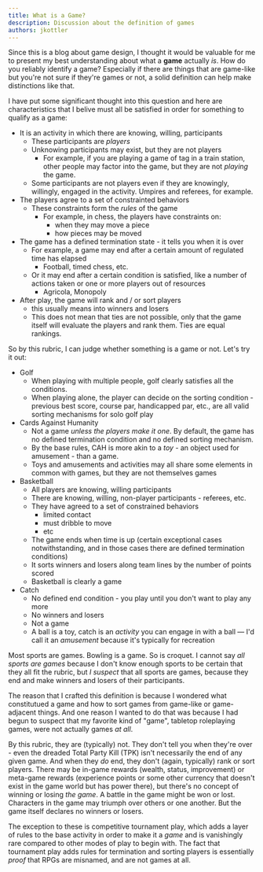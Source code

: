 ```yaml
---
title: What is a Game?
description: Discussion about the definition of games
authors: jkottler
---
```


Since this is a blog about game design, I thought it would be valuable for me to present my best understanding about what a **game** actually *is*. How do you reliably identify a game? Especially if there are things that are game-like but you're not sure if they're games or not, a solid definition can help make distinctions like that.

I have put some significant thought into this question and here are characteristics that I belive must all be satisfied in order for something to qualify as a game:

<!--truncate-->
- It is an activity in which there are knowing, willing, participants
	- These participants are *players*
	- Unknowing participants may exist, but they are not players
		- For example, if you are playing a game of tag in a train station, other people may factor into the game, but they are not *playing* the game.
	- Some participants are not players even if they are knowingly, willingly, engaged in the activity. Umpires and referees, for example.
- The players agree to a set of constrainted behaviors
	- These constraints form the *rules* of the game
		- For example, in chess, the players have constraints on:
			- when they may move a piece
			- how pieces may be moved
- The game has a defined termination state - it tells you when it is over
	- For example, a game may end after a certain amount of regulated time has elapsed
		- Football, timed chess, etc.
	- Or it may end after a certain condition is satisfied, like a number of actions taken or one or more players out of resources
		- Agricola, Monopoly
- After play, the game will rank and / or sort players
	- this usually means into winners and losers
	- This does not mean that ties are not possible, only that the game itself will evaluate the players and rank them. Ties are equal rankings.

So by this rubric, I can judge whether something is a game or not. Let's try it out:
- Golf
	- When playing with multiple people, golf clearly satisfies all the conditions.
	- When playing alone, the player can decide on the sorting condition - previous best score, course par, handicapped par, etc., are all valid sorting mechanisms for solo golf play
- Cards Against Humanity
	- Not a game *unless the players make it one*. By default, the game has no defined termination condition and no defined sorting mechanism.
	- By the base rules, CAH is more akin to a *toy* - an object used for amusement - than a game.
	- Toys and amusements and activities may all share some elements in common with games, but they are not themselves games
- Basketball
	- All players are knowing, willing participants
	- There are knowing, willing, non-player participants - referees, etc.
	- They have agreed to a set of constrained behaviors
		- limited contact
		- must dribble to move
		- etc
	- The game ends when time is up (certain exceptional cases notwithstanding, and in those cases there are defined termination conditions)
	- It sorts winners and losers along team lines by the number of points scored
	- Basketball is clearly a game
- Catch
	- No defined end condition - you play until you don't want to play any more
	- No winners and losers
	- Not a game
	- A ball is a toy, catch is an *activity* you can engage in with a ball — I'd call it an *amusement* because it's typically for recreation
	
Most sports are games. Bowling is a game. So is croquet. I cannot say *all sports are games* because I don't know enough sports to be certain that they all fit the rubric, but *I suspect* that all sports are games, because they end and make winners and losers of their participants.

The reason that I crafted this definition is because I wondered what constitutued a game and how to sort games from game-like or game-adjacent things. And one reason I wanted to do that was because I had begun to suspect that my favorite kind of "game", tabletop roleplaying games, were not actually games *at all*.

By this rubric, they are (typically) not. They don't tell you when they're over - even the dreaded Total Party Kill (TPK) isn't necessarily the end of any given game. And when they *do* end, they don't (again, typically) rank or sort players. There may be in-game rewards (wealth, status, improvement) or meta-game rewards (experience points or some other currency that doesn't exist in the game world but has power there), but there's no concept of winning or losing *the game*. A battle in the game might be won or lost. Characters in the game may triumph over others or one another. But the game itself declares no winners or losers.

The exception to these is competitive tournament play, which adds a layer of rules to the base activity in order to make it a *game* and is vanishingly rare compared to other modes of play to begin with. The fact that tournament play adds rules for termination and sorting players is essentially *proof* that RPGs are misnamed, and are not games at all.

